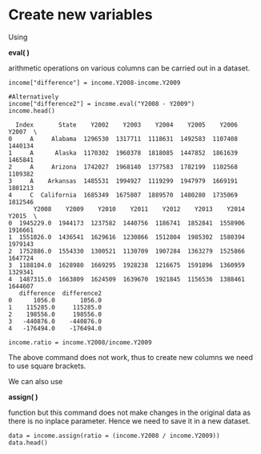 # Create new variables

Using

**eval( )**

arithmetic operations on various columns can be carried out in a dataset.

```
income["difference"] = income.Y2008-income.Y2009

#Alternatively
income["difference2"] = income.eval("Y2008 - Y2009")
income.head()
```

```
  Index       State    Y2002    Y2003    Y2004    Y2005    Y2006    Y2007  \
0     A     Alabama  1296530  1317711  1118631  1492583  1107408  1440134
1     A      Alaska  1170302  1960378  1818085  1447852  1861639  1465841
2     A     Arizona  1742027  1968140  1377583  1782199  1102568  1109382
3     A    Arkansas  1485531  1994927  1119299  1947979  1669191  1801213
4     C  California  1685349  1675807  1889570  1480280  1735069  1812546
       Y2008    Y2009    Y2010    Y2011    Y2012    Y2013    Y2014    Y2015  \
0  1945229.0  1944173  1237582  1440756  1186741  1852841  1558906  1916661
1  1551826.0  1436541  1629616  1230866  1512804  1985302  1580394  1979143
2  1752886.0  1554330  1300521  1130709  1907284  1363279  1525866  1647724
3  1188104.0  1628980  1669295  1928238  1216675  1591896  1360959  1329341
4  1487315.0  1663809  1624509  1639670  1921845  1156536  1388461  1644607
   difference  difference2
0      1056.0       1056.0
1    115285.0     115285.0
2    198556.0     198556.0
3   -440876.0    -440876.0
4   -176494.0    -176494.0

```

```
income.ratio = income.Y2008/income.Y2009
```

The above command does not work, thus to create new columns we need to use square brackets.

We can also use

**assign( )**

function but this command does not make changes in the original data as there is no inplace parameter. Hence we need to save it in a new dataset.

```
data = income.assign(ratio = (income.Y2008 / income.Y2009))
data.head()
```